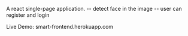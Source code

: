 A react single-page application.
-- detect face in the image
-- user can register and login


Live Demo: smart-frontend.herokuapp.com
